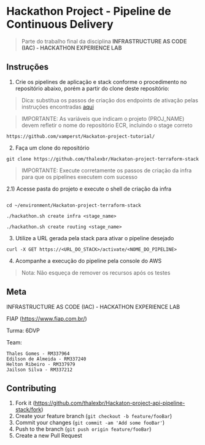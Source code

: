 # Hackathon Project - Pipeline de Continuous Delivery

> Parte do trabalho final da disciplina **INFRASTRUCTURE AS CODE (IAC) - HACKATHON EXPERIENCE LAB**

<!-- TODO: o que ele faz? breve descrição... -->

## Instruções

1) Crie os pipelines de aplicação e stack conforme o procedimento no repositório abaixo, porém a partir do clone deste repositório:

> Dica: substitua os passos de criação dos endpoints de ativação pelas instruções encontradas [aqui](https://github.com/thalexbr/Hackaton-project-api-pipeline-stack)


> IMPORTANTE: As variáveis que indicam o projeto (PROJ_NAME) devem refletir o nome do repositório ECR, incluindo o stage correto

```
https://github.com/vamperst/Hackaton-project-tutorial/
```

2) Faça um clone do repositório

```
git clone https://github.com/thalexbr/Hackaton-project-terraform-stack
```

> IMPORTANTE: Execute corretamente os passos de criação da infra para que os pipelines executem com sucesso 

2.1) Acesse pasta do projeto e execute o shell de criação da infra

```

cd ~/environment/Hackaton-project-terraform-stack

./hackathon.sh create infra <stage_name>

./hackathon.sh create routing <stage_name>

```

3) Utilize a URL gerada pela stack para ativar o pipeline desejado

```
curl -X GET https://<URL_DO_STACK>/activate/<NOME_DO_PIPELINE>
```

4) Acompanhe a execução do pipeline pela console do AWS

> Nota: Não esqueça de remover os recursos após os testes

## Meta

INFRASTRUCTURE AS CODE (IAC) - HACKATHON EXPERIENCE LAB

FIAP (<https://www.fiap.com.br/>)

Turma: 6DVP

Team:

```
Thales Gomes - RM337964
Edilson de Almeida - RM337240
Helton Ribeiro - RM337979
Jailson Silva - RM337212 
```

## Contributing

1. Fork it (<https://github.com/thalexbr/Hackaton-project-api-pipeline-stack/fork>)
2. Create your feature branch (`git checkout -b feature/fooBar`)
3. Commit your changes (`git commit -am 'Add some fooBar'`)
4. Push to the branch (`git push origin feature/fooBar`)
5. Create a new Pull Request
